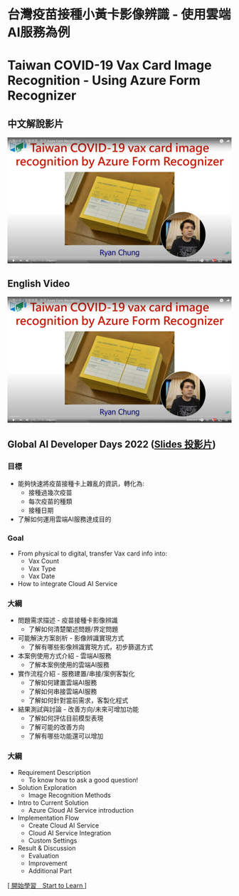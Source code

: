 # 台灣疫苗接種小黃卡影像辨識 - 使用雲端AI服務為例
# Taiwan COVID-19 Vax Card Image Recognition - Using Azure Form Recognizer
## 中文解說影片
[![Video Link](/images/youtube.jpg)](https://www.youtube.com/watch?v=vWlfFrnn44I)

## English Video
[![Video Link](/images/youtube.jpg)](https://www.youtube.com/watch?v=Z-dkW4b75F8)

## Global AI Developer Days 2022 ([Slides 投影片](https://mobiledev.tw/taiwan-covid-19-vax-card-image-recognition-by-azure-form-recognizer/))

### 目標
* 能夠快速將疫苗接種卡上雜亂的資訊，轉化為:
  * 接種過幾次疫苗
  * 每次疫苗的種類
  * 接種日期
* 了解如何運用雲端AI服務達成目的

### Goal
* From physical to digital, transfer Vax card info into:
  * Vax Count
  * Vax Type
  * Vax Date
* How to integrate Cloud AI Service


### 大綱
* 問題需求描述 - 疫苗接種卡影像辨識
  * 了解如何清楚闡述問題/界定問題
* 可能解決方案剖析 - 影像辨識實現方式
  * 了解有哪些影像辨識實現方式，初步篩選方式
* 本案例使用方式介紹 - 雲端AI服務
  * 了解本案例使用的雲端AI服務
* 實作流程介紹 - 服務建置/串接/案例客製化
  * 了解如何建置雲端AI服務
  * 了解如何串接雲端AI服務
  * 了解如何針對當前需求，客製化程式
* 結果測試與討論 - 改善方向/未來可增加功能
  * 了解如何評估目前模型表現
  * 了解可能的改善方向
  * 了解有哪些功能還可以增加

### 大綱
* Requirement Description
  * To know how to ask a good question!
* Solution Exploration
  * Image Recognition Methods
* Intro to Current Solution 
  * Azure Cloud AI Service introduction
* Implementation Flow
  * Create Cloud AI Service
  * Cloud AI Service Integration
  * Custom Settings
* Result & Discussion
  * Evaluation
  * Improvement
  * Additional Part

[[ 開始學習　Start to Learn ]](page1.md#開發目標)

